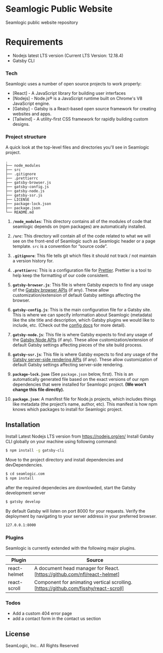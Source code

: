 # Seamlogic Public Website


Seamlogic public website repository



# Requirements

  - Nodejs latest LTS version (Current LTS Version: 12.18.4)
  - Gatsby CLI




### Tech

Seamlogic uses a number of open source projects to work properly:

* [React] - A JavaScript library for building user interfaces
* [Nodejs] - Node.js® is a JavaScript runtime built on Chrome's V8 JavaScript engine.
* [Gatsby] - Gatsby is a React-based open source framework for creating websites and apps. 
* [Tailwind] - A utility-first CSS framework for rapidly building custom designs.


### Project structure

A quick look at the top-level files and directories you'll see in Seamlogic project.

    .
    ├── node_modules
    ├── src
    ├── .gitignore
    ├── .prettierrc
    ├── gatsby-browser.js
    ├── gatsby-config.js
    ├── gatsby-node.js
    ├── gatsby-ssr.js
    ├── LICENSE
    ├── package-lock.json
    ├── package.json
    └── README.md

1.  **`/node_modules`**: This directory contains all of the modules of code that seamlogic depends on (npm packages) are automatically installed.

2.  **`/src`**: This directory will contain all of the code related to what we will see on the front-end of Seamlogic such as Seamlogic header or a page template. `src` is a convention for “source code”.

3.  **`.gitignore`**: This file tells git which files it should not track / not maintain a version history for.

4.  **`.prettierrc`**: This is a configuration file for [Prettier](https://prettier.io/). Prettier is a tool to help keep the formatting of our code consistent.

5.  **`gatsby-browser.js`**: This file is where Gatsby expects to find any usage of the [Gatsby browser APIs](https://www.gatsbyjs.com/docs/browser-apis/) (if any). These allow customization/extension of default Gatsby settings affecting the browser.

6.  **`gatsby-config.js`**: This is the main configuration file for a Gatsby site. This is where we can specify information about Seamlogic (metadata) like the site title and description, which Gatsby plugins we would like to include, etc. (Check out the [config docs](https://www.gatsbyjs.com/docs/gatsby-config/) for more detail).

7.  **`gatsby-node.js`**: This file is where Gatsby expects to find any usage of the [Gatsby Node APIs](https://www.gatsbyjs.com/docs/node-apis/) (if any). These allow customization/extension of default Gatsby settings affecting pieces of the site build process.

8.  **`gatsby-ssr.js`**: This file is where Gatsby expects to find any usage of the [Gatsby server-side rendering APIs](https://www.gatsbyjs.com/docs/ssr-apis/) (if any). These allow customization of default Gatsby settings affecting server-side rendering.

9. **`package-lock.json`** (See `package.json` below, first). This is an automatically generated file based on the exact versions of our npm dependencies that were installed for Seamlogic project. **(We won’t change this file directly).**

11. **`package.json`**: A manifest file for Node.js projects, which includes things like metadata (the project’s name, author, etc). This manifest is how npm knows which packages to install for Seamlogic project.

## Installation

Install Latest Nodejs LTS version from https://nodejs.org/en/
Install Gatsby CLI globally on your machine using following command:
```sh
$ npm install -g gatsby-cli
```
Move to the project directory and install dependencies and devDependencies.

```sh
$ cd seamlogic.com
$ npm install
```

after the required dependecies are downlowded, start the Gatsby development server

```sh
$ gatsby develop
```
By default Gatsby will listen on port 8000 for your requests.
Verify the deployment by navigating to your server address in your preferred browser.

```sh
127.0.0.1:8000
```


### Plugins

Seamlogic is currently extended with the following major plugins.

| Plugin | Source |
| ------ | ------ |
| react-helmet | A document head manager for React. [https://github.com/nfl/react-helmet] |
| react-scroll | Component for animating vertical scrolling. [https://github.com/fisshy/react-scroll]|


### Todos

 - Add a custom 404 error page
 - add a contact form in the contact us section

License
----
SeamLogic, Inc.. All Rights Reserved

